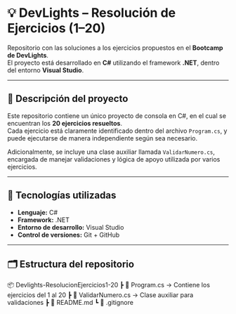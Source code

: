 # 💡 DevLights – Resolución de Ejercicios (1–20)

Repositorio con las soluciones a los ejercicios propuestos en el **Bootcamp de DevLights**.  
El proyecto está desarrollado en **C#** utilizando el framework **.NET**, dentro del entorno **Visual Studio**.

---

## 🧠 Descripción del proyecto

Este repositorio contiene un único proyecto de consola en C#, en el cual se encuentran los **20 ejercicios resueltos**.  
Cada ejercicio está claramente identificado dentro del archivo `Program.cs`, y puede ejecutarse de manera independiente según sea necesario.

Adicionalmente, se incluye una clase auxiliar llamada `ValidarNumero.cs`, encargada de manejar validaciones y lógica de apoyo utilizada por varios ejercicios.

---

## 🧰 Tecnologías utilizadas

- **Lenguaje:** C#  
- **Framework:** .NET  
- **Entorno de desarrollo:** Visual Studio  
- **Control de versiones:** Git + GitHub  

---

## 🗂️ Estructura del repositorio

📦 Devlights-ResolucionEjercicios1-20
┣ 📜 Program.cs → Contiene los ejercicios del 1 al 20
┣ 📜 ValidarNumero.cs → Clase auxiliar para validaciones
┣ 📜 README.md
┗ 📜 .gitignore
